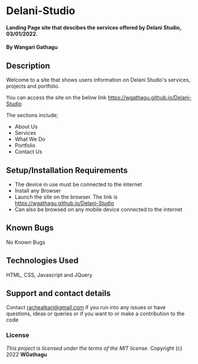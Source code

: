 # Delani-Studio
#### Landing Page site that descibes the services offered by Delani Studio, 03/01/2022.
#### By **Wangari Gathagu**
## Description
Welcome to a site that shows users information on Delani Studio's services, projects and portfolio.

You can access the site on the below link
https://wgathagu.github.io/Delani-Studio

The sections include;
* About Us
* Services
* What We Do
* Portfolio
* Contact Us

## Setup/Installation Requirements
* The device in use must be connected to the internet
* Install any Browser
* Launch the site on the browser. The link is https://wgathagu.github.io/Delani-Studio
* Can also be browsed on any mobile device connected to the internet
## Known Bugs
No Known Bugs
## Technologies Used
HTML, CSS, Javascript and JQuery
## Support and contact details
Contact rachealkari@gmail.com if you run into any issues or have questions, ideas or queries or if you want to or make a contribution to the code
### License
*This project is licensed under the terms of the MIT license.*
Copyright (c) 2022 **WGathagu**
